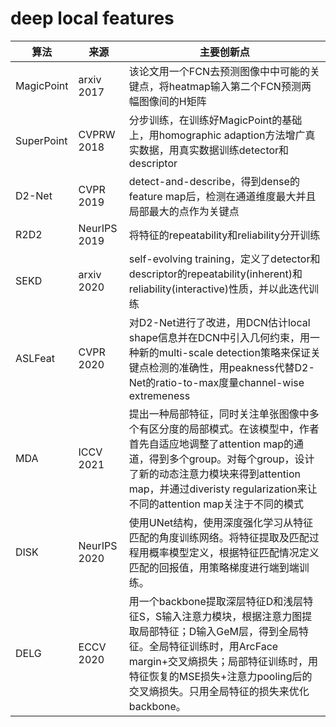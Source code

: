 # deep local features

| 算法         | 来源           | 主要创新点                                                                                                                                                                 |
| ---------- | ------------ | --------------------------------------------------------------------------------------------------------------------------------------------------------------------- |
| MagicPoint | arxiv 2017   | 该论文用一个FCN去预测图像中中可能的关键点，将heatmap输入第二个FCN预测两幅图像间的H矩阵                                                                                                                    |
| SuperPoint | CVPRW 2018   | 分步训练，在训练好MagicPoint的基础上，用homographic adaption方法增广真实数据，用真实数据训练detector和descriptor                                                                                      |
| D2-Net     | CVPR 2019    | detect-and-describe，得到dense的feature map后，检测在通道维度最大并且局部最大的点作为关键点                                                                                                       |
| R2D2       | NeurIPS 2019 | 将特征的repeatability和reliability分开训练                                                                                                                                     |
| SEKD       | arxiv 2020   | self-evolving training，定义了detector和descriptor的repeatability(inherent)和reliability(interactive)性质，并以此迭代训练                                                              |
| ASLFeat    | CVPR 2020    | 对D2-Net进行了改进，用DCN估计local shape信息并在DCN中引入几何约束，用一种新的multi-scale detection策略来保证关键点检测的准确性，用peakness代替D2-Net的ratio-to-max度量channel-wise extremeness                        |
| MDA        | ICCV 2021    | 提出一种局部特征，同时关注单张图像中多个有区分度的局部模式。在该模型中，作者首先自适应地调整了attention map的通道，得到多个group。对每个group，设计了新的动态注意力模块来得到attention map，并通过diveristy regularization来让不同的attention map关注于不同的模式 |
| DISK       | NeurIPS 2020 | 使用UNet结构，使用深度强化学习从特征匹配的角度训练网络。将特征提取及匹配过程用概率模型定义，根据特征匹配情况定义匹配的回报值，用策略梯度进行端到端训练。                                                                                        |
| DELG       | ECCV 2020    | 用一个backbone提取深层特征D和浅层特征S，S输入注意力模块，根据注意力图提取局部特征；D输入GeM层，得到全局特征。全局特征训练时，用ArcFace margin+交叉熵损失；局部特征训练时，用特征恢复的MSE损失+注意力pooling后的交叉熵损失。只用全局特征的损失来优化backbone。               |
